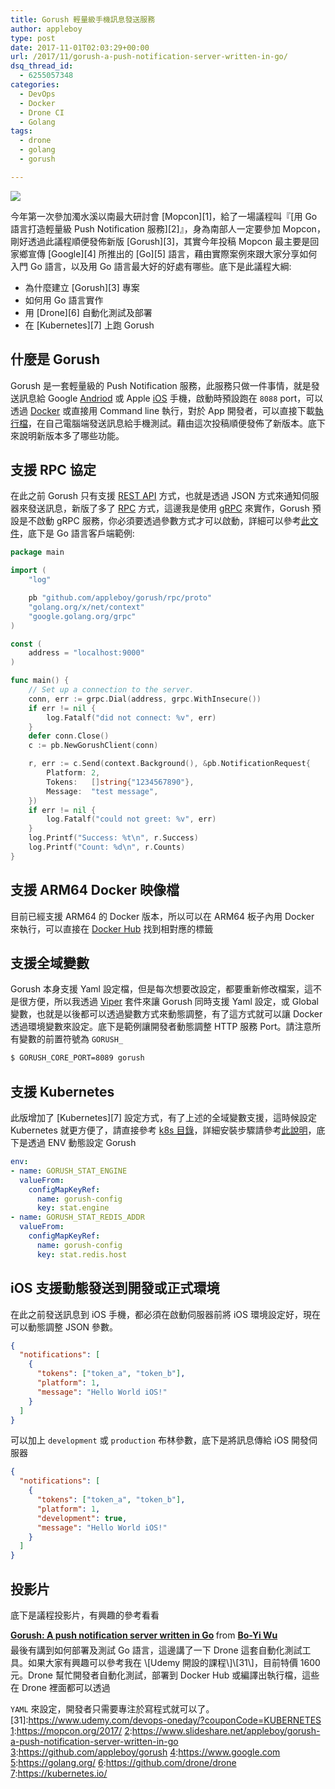 ```yaml
---
title: Gorush 輕量級手機訊息發送服務
author: appleboy
type: post
date: 2017-11-01T02:03:29+00:00
url: /2017/11/gorush-a-push-notification-server-written-in-go/
dsq_thread_id:
  - 6255057348
categories:
  - DevOps
  - Docker
  - Drone CI
  - Golang
tags:
  - drone
  - golang
  - gorush

---
```

[![][1]][1]

今年第一次參加濁水溪以南最大研討會 \[Mopcon\]\[1\]，給了一場議程叫『\[用 Go 語言打造輕量級 Push Notification 服務\]\[2\]』，身為南部人一定要參加 Mopcon，剛好透過此議程順便發佈新版 \[Gorush\]\[3\]，其實今年投稿 Mopcon 最主要是回家鄉宣傳 \[Google\]\[4\] 所推出的 \[Go\]\[5\] 語言，藉由實際案例來跟大家分享如何入門 Go 語言，以及用 Go 語言最大好的好處有哪些。底下是此議程大綱:

  * 為什麼建立 \[Gorush\]\[3\] 專案
  * 如何用 Go 語言實作
  * 用 \[Drone\]\[6\] 自動化測試及部署
  * 在 \[Kubernetes\]\[7\] 上跑 Gorush

<!--more-->

## 什麼是 Gorush

Gorush 是一套輕量級的 Push Notification 服務，此服務只做一件事情，就是發送訊息給 Google [Andriod][2] 或 Apple [iOS][3] 手機，啟動時預設跑在 `8088` port，可以透過 [Docker][4] 或直接用 Command line 執行，對於 App 開發者，可以直接下載[執行檔][5]，在自己電腦端發送訊息給手機測試。藉由這次投稿順便發佈了新版本。底下來說明新版本多了哪些功能。

## 支援 RPC 協定

在此之前 Gorush 只有支援 [REST API][6] 方式，也就是透過 JSON 方式來通知伺服器來發送訊息，新版了多了 [RPC][7] 方式，這邊我是使用 [gRPC][8] 來實作，Gorush 預設是不啟動 gRPC 服務，你必須要透過參數方式才可以啟動，詳細可以參考[此文件][9]，底下是 Go 語言客戶端範例:

```go
package main

import (
    "log"

    pb "github.com/appleboy/gorush/rpc/proto"
    "golang.org/x/net/context"
    "google.golang.org/grpc"
)

const (
    address = "localhost:9000"
)

func main() {
    // Set up a connection to the server.
    conn, err := grpc.Dial(address, grpc.WithInsecure())
    if err != nil {
        log.Fatalf("did not connect: %v", err)
    }
    defer conn.Close()
    c := pb.NewGorushClient(conn)

    r, err := c.Send(context.Background(), &pb.NotificationRequest{
        Platform: 2,
        Tokens:   []string{"1234567890"},
        Message:  "test message",
    })
    if err != nil {
        log.Fatalf("could not greet: %v", err)
    }
    log.Printf("Success: %t\n", r.Success)
    log.Printf("Count: %d\n", r.Counts)
}
```

## 支援 ARM64 Docker 映像檔

目前已經支援 ARM64 的 Docker 版本，所以可以在 ARM64 板子內用 Docker 來執行，可以直接在 [Docker Hub][10] 找到相對應的標籤

## 支援全域變數

Gorush 本身支援 Yaml 設定檔，但是每次想要改設定，都要重新修改檔案，這不是很方便，所以我透過 [Viper][11] 套件來讓 Gorush 同時支援 Yaml 設定，或 Global 變數，也就是以後都可以透過變數方式來動態調整，有了這方式就可以讓 Docker 透過環境變數來設定。底下是範例讓開發者動態調整 HTTP 服務 Port。請注意所有變數的前置符號為 `GORUSH_`

```bash
$ GORUSH_CORE_PORT=8089 gorush
```

## 支援 Kubernetes

此版增加了 \[Kubernetes\]\[7\] 設定方式，有了上述的全域變數支援，這時候設定 Kubernetes 就更方便了，請直接參考 [k8s 目錄][12]，詳細安裝步驟請參考[此說明][13]，底下是透過 ENV 動態設定 Gorush

```yml
env:
- name: GORUSH_STAT_ENGINE
  valueFrom:
    configMapKeyRef:
      name: gorush-config
      key: stat.engine
- name: GORUSH_STAT_REDIS_ADDR
  valueFrom:
    configMapKeyRef:
      name: gorush-config
      key: stat.redis.host
```

## iOS 支援動態發送到開發或正式環境

在此之前發送訊息到 iOS 手機，都必須在啟動伺服器前將 iOS 環境設定好，現在可以動態調整 JSON 參數。

```json
{
  "notifications": [
    {
      "tokens": ["token_a", "token_b"],
      "platform": 1,
      "message": "Hello World iOS!"
    }
  ]
}
```

可以加上 `development` 或 `production` 布林參數，底下是將訊息傳給 iOS 開發伺服器

```json
{
  "notifications": [
    {
      "tokens": ["token_a", "token_b"],
      "platform": 1,
      "development": true,
      "message": "Hello World iOS!"
    }
  ]
}
```

## 投影片

底下是議程投影片，有興趣的參考看看

<div style="margin-bottom:5px">
  <strong> <a href="//www.slideshare.net/appleboy/gorush-a-push-notification-server-written-in-go" title="Gorush: A push notification server written in Go" target="_blank">Gorush: A push notification server written in Go</a> </strong> from <strong><a href="https://www.slideshare.net/appleboy" target="_blank">Bo-Yi Wu</a></strong>
</div> 最後有講到如何部署及測試 Go 語言，這邊講了一下 Drone 這套自動化測試工具。如果大家有興趣可以參考我在 \[Udemy 開設的課程\]\[31\]，目前特價 1600 元。Drone 幫忙開發者自動化測試，部署到 Docker Hub 或編譯出執行檔，這些在 Drone 裡面都可以透過 

`YAML` 來設定，開發者只需要專注於寫程式就可以了。 [31]:https://www.udemy.com/devops-oneday/?couponCode=KUBERNETES [1]:https://mopcon.org/2017/ [2]:https://www.slideshare.net/appleboy/gorush-a-push-notification-server-written-in-go [3]:https://github.com/appleboy/gorush [4]:https://www.google.com [5]:https://golang.org/ [6]:https://github.com/drone/drone [7]:https://kubernetes.io/

 [1]: https://lh3.googleusercontent.com/jsocHCR9A9yEfDVUTrU0m42_aHhTEVDGW5p5PsQSx7GSlkt3gLjohfXH3S7P7p982332ruU_e-EtW0LwmiuZjvN65VIcyME-zE35C6EM0IV1nqY6KoNw3dwW2djjid3F-T5YgnJothA=w1920-h1080
 [2]: https://www.android.com/
 [3]: https://en.wikipedia.org/wiki/IOS
 [4]: https://www.docker.com/
 [5]: https://github.com/appleboy/gorush/releases
 [6]: https://zh.wikipedia.org/zh-tw/REST
 [7]: https://en.wikipedia.org/wiki/Remote_procedure_call
 [8]: https://grpc.io/
 [9]: https://github.com/appleboy/gorush#run-grpc-service
 [10]: https://hub.docker.com/r/appleboy/gorush/tags/
 [11]: https://github.com/spf13/viper
 [12]: https://github.com/appleboy/gorush/tree/master/k8s
 [13]: https://github.com/appleboy/gorush#run-gorush-in-kubernetes